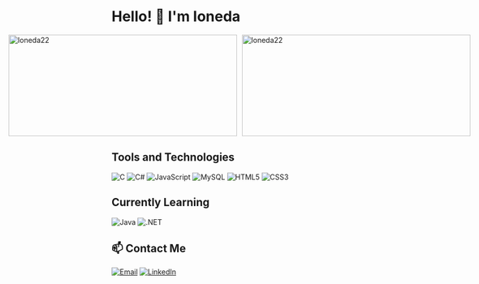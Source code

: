 <h1>Hello! 👋 I'm Ioneda</h1>

<div style="display: flex; justify-content: center; gap: 10px;">
    <img src="https://github-readme-stats.vercel.app/api?username=Ioneda22&show_icons=true&locale=en&theme=transparent&card_width=450" alt="Ioneda22" width="450" height="200" />
    <img src="https://github-readme-stats.vercel.app/api/top-langs?username=Ioneda22&show_icons=true&locale=en&layout=compact&theme=transparent&card_width=450" alt="Ioneda22" width="450" height="200" />
</div>

## Tools and Technologies

![C](https://img.shields.io/badge/C-6A5ACD?style=for-the-badge)
![C#](https://img.shields.io/badge/C%23-6A5ACD?style=for-the-badge)
![JavaScript](https://img.shields.io/badge/JavaScript-6A5ACD?style=for-the-badge)
![MySQL](https://img.shields.io/badge/MySQL-6A5ACD?style=for-the-badge)
![HTML5](https://img.shields.io/badge/HTML5-6A5ACD?style=for-the-badge)
![CSS3](https://img.shields.io/badge/CSS3-6A5ACD?style=for-the-badge)

## Currently Learning

![Java](https://img.shields.io/badge/Java-9370DB?style=for-the-badge)
![.NET](https://img.shields.io/badge/.NET-9370DB?style=for-the-badge)

## 📫 Contact Me

[![Email](https://img.shields.io/badge/Email-D14836?style=for-the-badge)](mailto:brunohideoioneda@gmail.com)
[![LinkedIn](https://img.shields.io/badge/LinkedIn-0077B5?style=for-the-badge)](https://www.linkedin.com/in/bruno-i-6838882b8/)
